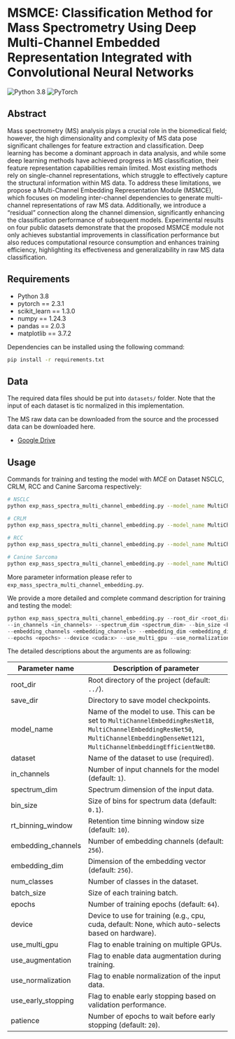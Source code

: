 # MSMCE: Classification Method for Mass Spectrometry Using Deep Multi-Channel Embedded Representation Integrated with Convolutional Neural Networks
![Python 3.8](https://img.shields.io/badge/python-3.8-green.svg?style=plastic)
![PyTorch](https://img.shields.io/badge/PyTorch%20-%23EE4C2C.svg?style=plastic)

[//]: # (This is the origin Pytorch implementation of MCE &#40;Multi Channel Embedding&#41; in the following paper: )
[//]: # ([Classification Method for Mass Spectrometry Using Deep Multi-Channel Embedded Representation Integrated with Convolutional Neural Networks]&#40;https://arxiv.org/abs/2012.07436&#41;.)

## Abstract
Mass spectrometry (MS) analysis plays a crucial role in the biomedical field; however, the high dimensionality and complexity of MS data pose significant challenges for feature extraction and classification. Deep learning has become a dominant approach in data analysis, and while some deep learning methods have achieved progress in MS classification, their feature representation capabilities remain limited. Most existing methods rely on single-channel representations, which struggle to effectively capture the structural information within MS data. To address these limitations, we propose a Multi-Channel Embedding Representation Module (MSMCE), which focuses on modeling inter-channel dependencies to generate multi-channel representations of raw MS data. Additionally, we introduce a “residual” connection along the channel dimension, significantly enhancing the classification performance of subsequent models. Experimental results on four public datasets demonstrate that the proposed MSMCE module not only achieves substantial improvements in classification performance but also reduces computational resource consumption and enhances training efficiency, highlighting its effectiveness and generalizability in raw MS data classification.

## Requirements

- Python 3.8
- pytorch == 2.3.1
- scikit_learn == 1.3.0
- numpy == 1.24.3
- pandas == 2.0.3
- matplotlib == 3.7.2


Dependencies can be installed using the following command:
```bash
pip install -r requirements.txt
```

## Data
The required data files should be put into `datasets/` folder. Note that the input of each dataset is tic normalized in this implementation.

The MS raw data can be downloaded from the source and the processed data can be downloaded here.
- [Google Drive](https://drive.google.com/drive/folders/16CIJCkPArsCuJrTgT7Y20jWUpHtflFNH?usp=sharing)

## Usage
Commands for training and testing the model with *MCE* on Dataset NSCLC, CRLM, RCC and Canine Sarcoma respectively:

```bash
# NSCLC
python exp_mass_spectra_multi_channel_embedding.py --model_name MultiChannelEmbeddingResNet50 --dataset nsclc --num_classes 12 --in_channels 1 --spectrum_dim 15000 --embedding_channels 256 --embedding_dim 1024 --device cuda:0 --batch_size 128 --epochs 64 --use_normalization

# CRLM
python exp_mass_spectra_multi_channel_embedding.py --model_name MultiChannelEmbeddingResNet50 --dataset crlm --num_classes 12 --in_channels 1 --spectrum_dim 15000 --embedding_channels 256 --embedding_dim 1024 --device cuda:0 --batch_size 128 --epochs 64 --use_normalization
  
# RCC
python exp_mass_spectra_multi_channel_embedding.py --model_name MultiChannelEmbeddingResNet50 --dataset rcc_posion --num_classes 12 --in_channels 1 --spectrum_dim 15000 --embedding_channels 256 --embedding_dim 1024 --device cuda:0 --batch_size 128 --epochs 64 --use_normalization 

# Canine Sarcoma
python exp_mass_spectra_multi_channel_embedding.py --model_name MultiChannelEmbeddingResNet50 --dataset canine_sarcoma_posion --num_classes 12 --in_channels 1 --spectrum_dim 15000 --embedding_channels 256 --embedding_dim 1024 --device cuda:0 --batch_size 32 --epochs 64 --use_normalization 

```

More parameter information please refer to `exp_mass_spectra_multi_channel_embedding.py`.

We provide a more detailed and complete command description for training and testing the model:

```python
python exp_mass_spectra_multi_channel_embedding.py --root_dir <root_dir> --save_dir <save_dir> --model_name <model> --dataset <dataset> \
--in_channels <in_channels> --spectrum_dim <spectrum_dim> --bin_size <bin_size> --rt_binning_window <rt_binning_window> \
--embedding_channels <embedding_channels> --embedding_dim <embedding_dim> --num_classes <num_classes> --batch_size <batch_size> \
--epochs <epochs> --device <cuda:x> --use_multi_gpu --use_normalization --use_augmentation --use_early_stopping --patience <patience>\ 
```

The detailed descriptions about the arguments are as following:

| Parameter name     | Description of parameter                                                                                                                                                                  |
|--------------------|-------------------------------------------------------------------------------------------------------------------------------------------------------------------------------------------|
| root_dir           | Root directory of the project (default: `../`).                                                                                                                                           |
| save_dir           | Directory to save model checkpoints.                                                                                                                                                      |
| model_name         | Name of the model to use. This can be set to `MultiChannelEmbeddingResNet18`, `MultiChannelEmbeddingResNet50`, `MultiChannelEmbeddingDenseNet121`, `MultiChannelEmbeddingEfficientNetB0`. |
| dataset            | Name of the dataset to use (required).                                                                                                                                                    |
| in_channels        | Number of input channels for the model (default: `1`).                                                                                                                                    |
| spectrum_dim       | Spectrum dimension of the input data.                                                                                                                                                     |
| bin_size           | Size of bins for spectrum data (default: `0.1`).                                                                                                                                          |
| rt_binning_window  | Retention time binning window size (default: `10`).                                                                                                                                       |
| embedding_channels | Number of embedding channels (default: `256`).                                                                                                                                            |
| embedding_dim      | Dimension of the embedding vector (default: `256`).                                                                                                                                       |
| num_classes        | Number of classes in the dataset.                                                                                                                                                         |
| batch_size         | Size of each training batch.                                                                                                                                                              |
| epochs             | Number of training epochs (default: `64`).                                                                                                                                                |
| device             | Device to use for training (e.g., cpu, cuda, default: None, which auto-selects based on hardware).                                                                                        |
| use_multi_gpu      | Flag to enable training on multiple GPUs.                                                                                                                                                 |
| use_augmentation   | Flag to enable data augmentation during training.                                                                                                                                         |
| use_normalization  | Flag to enable normalization of the input data.                                                                                                                                           |
| use_early_stopping | Flag to enable early stopping based on validation performance.                                                                                                                            |
| patience           | Number of epochs to wait before early stopping (default: `20`).                                                                                                                           |
